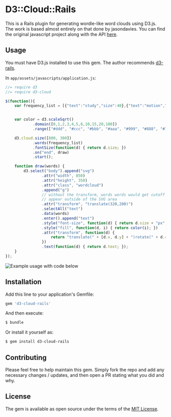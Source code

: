 # D3::Cloud::Rails
This is a Rails plugin for generating wordle-like word clouds using D3.js. The work is based almost entirely on that done by jasondavies.
You can find the original javascript project along with the API [here](https://github.com/jasondavies/d3-cloud).


## Usage
You must have D3.js installed to use this gem. The author recommends [d3-rails](https://github.com/iblue/d3-rails).

In `app/assets/javascripts/application.js`:

```js
//= require d3
//= require d3-cloud
```

```js
$(function(){
    var frequency_list = [{"text":"study","size":40},{"text":"motion","size":15},{"text":"forces","size":10},{"text":"electricity","size":15},{"text":"movement","size":10},{"text":"relation","size":5},{"text":"things","size":10},{"text":"force","size":5},{"text":"ad","size":5},{"text":"energy","size":85},{"text":"living","size":5},{"text":"nonliving","size":5},{"text":"laws","size":15},{"text":"speed","size":45},{"text":"velocity","size":30},{"text":"define","size":5},{"text":"constraints","size":5},{"text":"universe","size":10},{"text":"physics","size":120},{"text":"describing","size":5},{"text":"matter","size":90},{"text":"physics-the","size":5},{"text":"world","size":10},{"text":"works","size":10},{"text":"science","size":70},{"text":"interactions","size":30},{"text":"studies","size":5},{"text":"properties","size":45},{"text":"nature","size":40},{"text":"branch","size":30},{"text":"concerned","size":25},{"text":"source","size":40},{"text":"google","size":10},{"text":"defintions","size":5},{"text":"two","size":15},{"text":"grouped","size":15},{"text":"traditional","size":15},{"text":"fields","size":15},{"text":"acoustics","size":15},{"text":"optics","size":15},{"text":"mechanics","size":20},{"text":"thermodynamics","size":15},{"text":"electromagnetism","size":15},{"text":"modern","size":15},{"text":"extensions","size":15},{"text":"thefreedictionary","size":15},{"text":"interaction","size":15},{"text":"org","size":25},{"text":"answers","size":5},{"text":"natural","size":15},{"text":"objects","size":5},{"text":"treats","size":10},{"text":"acting","size":5},{"text":"department","size":5},{"text":"gravitation","size":5},{"text":"heat","size":10},{"text":"light","size":10},{"text":"magnetism","size":10},{"text":"modify","size":5},{"text":"general","size":10},{"text":"bodies","size":5},{"text":"philosophy","size":5},{"text":"brainyquote","size":5},{"text":"words","size":5},{"text":"ph","size":5},{"text":"html","size":5},{"text":"lrl","size":5},{"text":"zgzmeylfwuy","size":5},{"text":"subject","size":5},{"text":"distinguished","size":5},{"text":"chemistry","size":5},{"text":"biology","size":5},{"text":"includes","size":5},{"text":"radiation","size":5},{"text":"sound","size":5},{"text":"structure","size":5},{"text":"atoms","size":5},{"text":"including","size":10},{"text":"atomic","size":10},{"text":"nuclear","size":10},{"text":"cryogenics","size":10},{"text":"solid-state","size":10},{"text":"particle","size":10},{"text":"plasma","size":10},{"text":"deals","size":5},{"text":"merriam-webster","size":5},{"text":"dictionary","size":10},{"text":"analysis","size":5},{"text":"conducted","size":5},{"text":"order","size":5},{"text":"understand","size":5},{"text":"behaves","size":5},{"text":"en","size":5},{"text":"wikipedia","size":5},{"text":"wiki","size":5},{"text":"physics-","size":5},{"text":"physical","size":5},{"text":"behaviour","size":5},{"text":"collinsdictionary","size":5},{"text":"english","size":5},{"text":"time","size":35},{"text":"distance","size":35},{"text":"wheels","size":5},{"text":"revelations","size":5},{"text":"minute","size":5},{"text":"acceleration","size":20},{"text":"torque","size":5},{"text":"wheel","size":5},{"text":"rotations","size":5},{"text":"resistance","size":5},{"text":"momentum","size":5},{"text":"measure","size":10},{"text":"direction","size":10},{"text":"car","size":5},{"text":"add","size":5},{"text":"traveled","size":5},{"text":"weight","size":5},{"text":"electrical","size":5},{"text":"power","size":5}];


    var color = d3.scaleSqrt()
            .domain([0,1,2,3,4,5,6,10,15,20,100])
            .range(["#ddd", "#ccc", "#bbb", "#aaa", "#999", "#888", "#777", "#666", "#555", "#444", "#333", "#222"]);

    d3.cloud.size([800, 300])
            .words(frequency_list)
            .fontSize(function(d) { return d.size; })
            .on("end", draw)
            .start();

    function draw(words) {
        d3.select("body").append("svg")
                .attr("width", 850)
                .attr("height", 350)
                .attr("class", "wordcloud")
                .append("g")
                // without the transform, words words would get cutoff to the left and top, they would
                // appear outside of the SVG area
                .attr("transform", "translate(320,200)")
                .selectAll("text")
                .data(words)
                .enter().append("text")
                .style("font-size", function(d) { return d.size + "px"; })
                .style("fill", function(d, i) { return color(i); })
                .attr("transform", function(d) {
                    return "translate(" + [d.x, d.y] + ")rotate(" + d.rotate + ")";
                })
                .text(function(d) { return d.text; });
    }
});

```

![Example usage with code below](http://i68.tinypic.com/w9wh2q.png)

## Installation
Add this line to your application's Gemfile:

```ruby
gem 'd3-cloud-rails'
```

And then execute:
```bash
$ bundle
```

Or install it yourself as:
```bash
$ gem install d3-cloud-rails
```

## Contributing
Please feel free to help maintain this gem. Simply fork the repo and add any necessary changes / updates, and then open a PR stating what you did and why.

## License
The gem is available as open source under the terms of the [MIT License](https://opensource.org/licenses/MIT).
